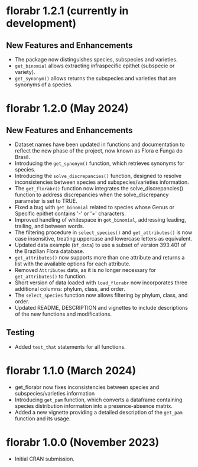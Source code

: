 # florabr 1.2.1 (currently in development)

## New Features and Enhancements

- The package now distinguishes species, subspecies and varieties.
- `get_binomial` allows extracting infraspecific epithet (subspecie or variety).
- `get_synonym()` allows returns the subspecies and varieties that are synonyms of a species.

# florabr 1.2.0 (May 2024)

## New Features and Enhancements

- Dataset names have been updated in functions and documentation to reflect the new phase of the project, now known as Flora e Funga do Brasil.
- Introducing the `get_synonym()` function, which retrieves synonyms for species.
- Introducing the `solve_discrepancies()` function, designed to resolve inconsistencies between species and subspecies/varieties information.
- The `get_florabr()` function now integrates the solve_discrepancies() function to address discrepancies when the solve_discrepancy parameter is set to TRUE.
- Fixed a bug with `get_binomial` related to species whose Genus or Specific epithet contains '-' or '×' characters.
- Improved handling of whitespace in `get_binomial`, addressing leading, trailing, and between words.
- The filtering procedure in `select_species()` and `get_attributes()` is now case insensitive, treating uppercase and lowercase letters as equivalent.
- Updated data example (`bf_data`) to use a subset of version 393.401 of the Brazilian Flora database.
- `get_attributes()` now supports more than one attribute and returns a list with the available options for each attribute.
- Removed `Attributes` data, as it is no longer necessary for `get_attributes()` to function.
- Short version of data loaded with `load_florabr` now incorporates three additional columns: phylum, class, and order.
- The `select_species` function now allows filtering by phylum, class, and order.
- Updated README, DESCRIPTION and vignettes to include descriptions of the new functions and modifications.

## Testing

- Added `test_that` statements for all functions.


# florabr 1.1.0 (March 2024)

* get_florabr now fixes inconsistencies between species and subspecies/varieties information
* Introducing `get_pam` function, which converts a dataframe containing species distribution information into a presence-absence matrix.
* Added a new vignette providing a detailed description of the `get_pam` function and its usage.

# florabr 1.0.0 (November 2023)

* Initial CRAN submission.
